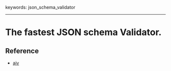 keywords: json_schema_validator

---
# The fastest JSON schema Validator.

## Reference
* [ajv](https://github.com/ajv-validator/ajv)
